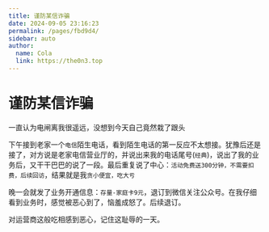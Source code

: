 ```yaml
---
title: 谨防某信诈骗
date: 2024-09-05 23:16:23
permalink: /pages/fbd9d4/
sidebar: auto
author: 
  name: Cola
  link: https://the0n3.top
---
```

# 谨防某信诈骗

一直认为电闸离我很遥远，没想到今天自己竟然栽了跟头

下午接到老家一个`电信`陌生电话，看到陌生电话的第一反应不太想接。犹豫后还是接了，对方说是老家电信营业厅的，并说出来我的电话尾号(`经典`)，说出了我的业务后，又干干巴巴的说了一段。最后重复说了中心：`活动免费送300分钟，不需要扣费，后续回访`，结果就是我`贪小便宜，吃大亏`

晚一会就发了业务开通信息：`存量-家庭卡9元`，退订到微信关注公众号。在我仔细看到业务时，感觉被恶心到了，恼羞成怒了。后续退订。

对运营商这般吃相感到恶心，记住这耻辱的一天。